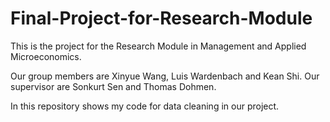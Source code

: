 # Final-Project-for-Research-Module
This is the project for the Research Module in Management and Applied Microeconomics.

Our group members are Xinyue Wang, Luis Wardenbach and Kean Shi. Our supervisor are Sonkurt Sen and Thomas Dohmen.

In this repository shows my code for data cleaning in our project.
